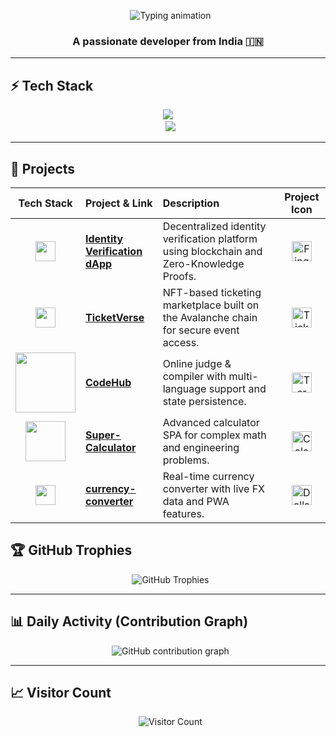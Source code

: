 <p align="center">
  <img src="https://readme-typing-svg.herokuapp.com?font=Fira+Code&size=44&duration=2500&pause=900&color=16BFFD&center=true&vCenter=true&width=700&lines=Hi,+I+am+Gourav" alt="Typing animation"/>
</p>

<h3 align="center">A passionate developer from India 🇮🇳</h3>

---

## ⚡ Tech Stack
<p align="center">
  <img src="https://skillicons.dev/icons?i=cpp,js,ts,react,nodejs,express,mongodb,solidity,html,css,git,github,vscode,figma&perline=7" />
  <br>
  <img src="https://skillicons.dev/icons?i=redux,python,tailwind,bootstrap,docker,jest,linux,ethereum&perline=7" />
</p>

---
## 🚀 Projects

| Tech Stack | Project & Link | Description | Project Icon |
|:----------:|:---------------|:------------|:------------:|
| <img src="https://skillicons.dev/icons?i=solidity" width="32"/> | [**Identity Verification dApp**](https://github.com/Mr-Bathwal/identity-dapp) | Decentralized identity verification platform using blockchain and Zero-Knowledge Proofs. | <img src="https://cdn-icons-png.flaticon.com/512/3062/3062634.png" width="32" alt="Fingerprint Icon"/> |
| <img src="https://skillicons.dev/icons?i=solidity" width="32"/> | [**TicketVerse**](https://github.com/Mr-Bathwal/hackathon) | NFT-based ticketing marketplace built on the Avalanche chain for secure event access. | <img src="https://cdn-icons-png.flaticon.com/512/3176/3176295.png" width="32" alt="Ticket Icon"/> |
| <img src="https://skillicons.dev/icons?i=nodejs,express,mongodb" width="96"/> | [**CodeHub**](https://github.com/Mr-Bathwal/CodeHub) | Online judge & compiler with multi-language support and state persistence. | <img src="https://cdn-icons-png.flaticon.com/512/2921/2921222.png" width="32" alt="Terminal Icon"/> |
| <img src="https://skillicons.dev/icons?i=react,js" width="64"/> | [**Super-Calculator**](https://github.com/Mr-Bathwal/Super-Calculator) | Advanced calculator SPA for complex math and engineering problems. | <img src="https://cdn-icons-png.flaticon.com/512/2452/2452650.png" width="32" alt="Calculator Icon"/> |
| <img src="https://skillicons.dev/icons?i=js" width="32"/> | [**currency-converter**](https://github.com/Mr-Bathwal/currency-converter) | Real-time currency converter with live FX data and PWA features. | <img src="https://cdn-icons-png.flaticon.com/512/3135/3135715.png" width="32" alt="Dollar Icon"/> |


## 🏆 GitHub Trophies
<p align="center">
  <img src="https://github-profile-trophy.vercel.app/?username=Mr-Bathwal&theme=onedark&column=6" alt="GitHub Trophies"/>
</p>

---

## 📊 Daily Activity (Contribution Graph)
<p align="center">
  <img src="https://github-readme-activity-graph.vercel.app/graph?username=Mr-Bathwal&theme=tokyo-night" alt="GitHub contribution graph" />
</p>

---

## 📈 Visitor Count
<p align="center">
  <img src="https://visitor-badge.laobi.icu/badge?page_id=Mr-Bathwal" alt="Visitor Count"/>
</p>
